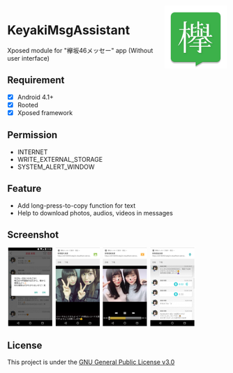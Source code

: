 <img src="/app/src/main/res/mipmap-xxxhdpi/ic_launcher.png" alt="logo" width="144" height="144" align="right" />

# KeyakiMsgAssistant
Xposed module for "欅坂46メッセー" app
(Without user interface)

## Requirement
- [x] Android 4.1+
- [x] Rooted
- [x] Xposed framework

## Permission
- INTERNET
- WRITE_EXTERNAL_STORAGE
- SYSTEM_ALERT_WINDOW

## Feature
- Add long-press-to-copy function for text
- Help to download photos, audios, videos in messages

## Screenshot
<img alt="text" src="screenshots/text.jpg" width="20%" hspace="2" />
<img alt="photo" src="screenshots/photo.jpg" width="20%" hspace="2" />
<img alt="video" src="screenshots/video.jpg" width="20%" hspace="2" />
<img alt="audio" src="screenshots/audio.jpg" width="20%" hspace="2" />

## License
This project is under the [GNU General Public License v3.0](https://www.gnu.org/licenses/gpl-3.0.en.html)